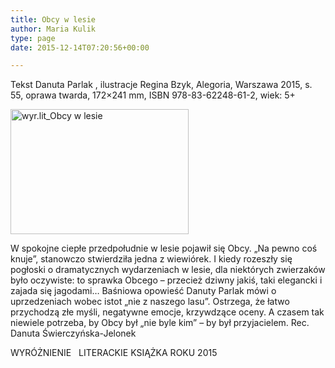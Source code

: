 ```yaml
---
title: Obcy w lesie
author: Maria Kulik
type: page
date: 2015-12-14T07:20:56+00:00

---
```

Tekst Danuta Parlak , ilustracje Regina Bzyk, Alegoria, Warszawa 2015, s. 55, oprawa twarda, 172&#215;241 mm, ISBN 978-83-62248-61-2, wiek: 5+

<img class="alignnone size-medium wp-image-3027" src="http://www.ibby.pl/wp-content/uploads/2015/12/wyr.lit_Obcy-w-lesie-285x200.jpg" alt="wyr.lit_Obcy w lesie" width="285" height="200" srcset="http://www.ibby.pl/wp-content/uploads/2015/12/wyr.lit_Obcy-w-lesie-285x200.jpg 285w, http://www.ibby.pl/wp-content/uploads/2015/12/wyr.lit_Obcy-w-lesie-142x100.jpg 142w, http://www.ibby.pl/wp-content/uploads/2015/12/wyr.lit_Obcy-w-lesie-768x539.jpg 768w, http://www.ibby.pl/wp-content/uploads/2015/12/wyr.lit_Obcy-w-lesie-800x562.jpg 800w, http://www.ibby.pl/wp-content/uploads/2015/12/wyr.lit_Obcy-w-lesie.jpg 1139w" sizes="(max-width: 285px) 100vw, 285px" />

W spokojne ciepłe przedpołudnie w lesie pojawił się Obcy. „Na pewno coś knuje”, stanowczo stwierdziła jedna z wiewiórek. I kiedy rozeszły się pogłoski o dramatycznych wydarzeniach w lesie, dla niektórych zwierzaków było oczywiste: to sprawka Obcego – przecież dziwny jakiś, taki elegancki i zajada się jagodami&#8230; Baśniowa opowieść Danuty Parlak mówi o uprzedzeniach wobec istot „nie z naszego lasu”. Ostrzega, że łatwo przychodzą złe myśli, negatywne emocje, krzywdzące oceny. A czasem tak niewiele potrzeba, by Obcy był „nie byle kim” – by był przyjacielem. Rec. Danuta Świerczyńska-Jelonek

WYRÓŻNIENIE   LITERACKIE KSIĄŻKA ROKU 2015